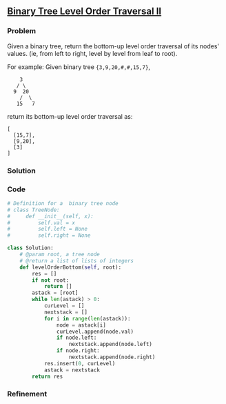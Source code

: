 ## [Binary Tree Level Order Traversal II](https://leetcode.com/problems/binary-tree-level-order-traversal-ii/)

### Problem

Given a binary tree, return the bottom-up level order traversal of its nodes' values. (ie, from left to right, level by level from leaf to root).

For example:
Given binary tree `{3,9,20,#,#,15,7}`,
```
    3
   / \
  9  20
    /  \
   15   7
```
return its bottom-up level order traversal as:
```
[
  [15,7],
  [9,20],
  [3]
]
```

### Solution


### Code

``` Python
# Definition for a  binary tree node
# class TreeNode:
#     def __init__(self, x):
#         self.val = x
#         self.left = None
#         self.right = None

class Solution:
    # @param root, a tree node
    # @return a list of lists of integers
    def levelOrderBottom(self, root):
        res = []
        if not root:
            return []
        astack = [root]
        while len(astack) > 0:
            curLevel = []
            nextstack = []
            for i in range(len(astack)):
                node = astack[i]
                curLevel.append(node.val)
                if node.left:
                    nextstack.append(node.left)
                if node.right:
                    nextstack.append(node.right)
            res.insert(0, curLevel)
            astack = nextstack
        return res        
```

### Refinement
